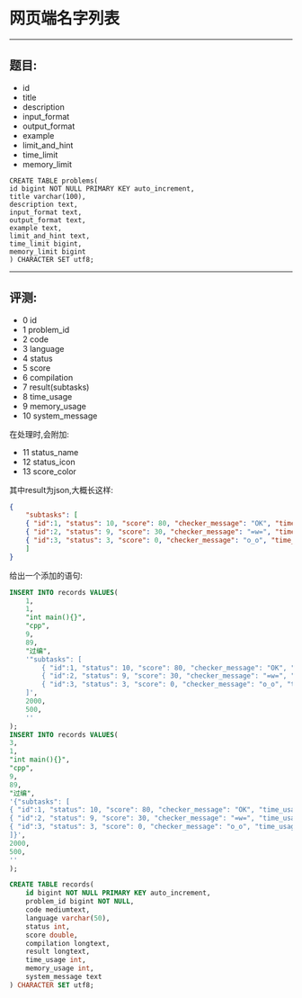 # 网页端名字列表

---

## 题目:

- id
- title
- description
- input_format
- output_format
- example
- limit_and_hint
- time_limit
- memory_limit

```
CREATE TABLE problems(
id bigint NOT NULL PRIMARY KEY auto_increment,
title varchar(100),
description text,
input_format text,
output_format text,
example text,
limit_and_hint text,
time_limit bigint,
memory_limit bigint
) CHARACTER SET utf8;
```

---

## 评测:

- 0 id
- 1 problem_id
- 2 code
- 3 language
- 4 status
- 5 score
- 6 compilation
- 7 result(subtasks)
- 8 time_usage
- 9 memory_usage
- 10 system_message

在处理时,会附加:

- 11 status_name
- 12 status_icon
- 13 score_color

其中result为json,大概长这样:

```json
{
	"subtasks": [
	{ "id":1, "status": 10, "score": 80, "checker_message": "OK", "time_usage": 10, "memory_usage": 20 },
	{ "id":2, "status": 9, "score": 30, "checker_message": "=w=", "time_usage": 200, "memory_usage": 10 },
	{ "id":3, "status": 3, "score": 0, "checker_message": "o_o", "time_usage": 1000, "memory_usage": 256 }
	]
}
```

给出一个添加的语句:

```sql
INSERT INTO records VALUES(
	1,
	1,
	"int main(){}",
	"cpp",
	9,
	89,
	"过编",
	'"subtasks": [
		{ "id":1, "status": 10, "score": 80, "checker_message": "OK", "time_usage": 10, "memory_usage": 20 },
		{ "id":2, "status": 9, "score": 30, "checker_message": "=w=", "time_usage": 200, "memory_usage": 10 },
		{ "id":3, "status": 3, "score": 0, "checker_message": "o_o", "time_usage": 1000, "memory_usage": 256 }
	]',
	2000,
	500,
	''
);
INSERT INTO records VALUES(
3,
1,
"int main(){}",
"cpp",
9,
89,
"过编",
'{"subtasks": [
{ "id":1, "status": 10, "score": 80, "checker_message": "OK", "time_usage": 10, "memory_usage": 20 },
{ "id":2, "status": 9, "score": 30, "checker_message": "=w=", "time_usage": 200, "memory_usage": 10 },
{ "id":3, "status": 3, "score": 0, "checker_message": "o_o", "time_usage": 1000, "memory_usage": 256 }
]}',
2000,
500,
''
);
```

```sql
CREATE TABLE records(
	id bigint NOT NULL PRIMARY KEY auto_increment,
	problem_id bigint NOT NULL,
	code mediumtext,
	language varchar(50),
	status int,
	score double,
	compilation longtext,
	result longtext,
	time_usage int,
	memory_usage int,
	system_message text
) CHARACTER SET utf8;
```
